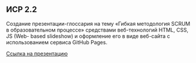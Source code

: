 ## ИСР 2.2

Создание презентации-глоссария на тему «Гибкая методология SCRUM в образовательном процессе» средствами веб-технологий HTML, CSS, JS (Web- based slideshow) и оформление его в виде веб-сайта с использованием сервиса GitHub Pages.

[Ссылка на презентацию](https://texasdog.github.io/shower_presentation_anisimov/)
